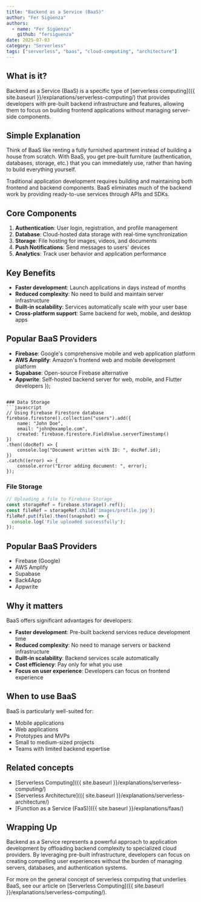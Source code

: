 ```yaml
---
title: "Backend as a Service (BaaS)"
author: "Fer Sigüenza"
authors:
  - name: "Fer Sigüenza"
    github: "fersiguenza"
date: 2025-07-03
category: "Serverless"
tags: ["serverless", "baas", "cloud-computing", "architecture"]
---
```


## What is it?

Backend as a Service (BaaS) is a specific type of [serverless computing]({{ site.baseurl }}/explanations/serverless-computing/) that provides developers with pre-built backend infrastructure and features, allowing them to focus on building frontend applications without managing server-side components.

## Simple Explanation

Think of BaaS like renting a fully furnished apartment instead of building a house from scratch. With BaaS, you get pre-built furniture (authentication, databases, storage, etc.) that you can immediately use, rather than having to build everything yourself.

Traditional application development requires building and maintaining both frontend and backend components. BaaS eliminates much of the backend work by providing ready-to-use services through APIs and SDKs.

## Core Components

1. **Authentication**: User login, registration, and profile management
2. **Database**: Cloud-hosted data storage with real-time synchronization
3. **Storage**: File hosting for images, videos, and documents
4. **Push Notifications**: Send messages to users' devices
5. **Analytics**: Track user behavior and application performance

## Key Benefits

- **Faster development**: Launch applications in days instead of months
- **Reduced complexity**: No need to build and maintain server infrastructure
- **Built-in scalability**: Services automatically scale with your user base
- **Cross-platform support**: Same backend for web, mobile, and desktop apps

## Popular BaaS Providers

- **Firebase**: Google's comprehensive mobile and web application platform
- **AWS Amplify**: Amazon's frontend web and mobile development platform
- **Supabase**: Open-source Firebase alternative
- **Appwrite**: Self-hosted backend server for web, mobile, and Flutter developers
  });
```

### Data Storage
```javascript
// Using Firebase Firestore database
firebase.firestore().collection("users").add({
    name: "John Doe",
    email: "john@example.com",
    created: firebase.firestore.FieldValue.serverTimestamp()
})
.then((docRef) => {
    console.log("Document written with ID: ", docRef.id);
})
.catch((error) => {
    console.error("Error adding document: ", error);
});
```

### File Storage
```javascript
// Uploading a file to Firebase Storage
const storageRef = firebase.storage().ref();
const fileRef = storageRef.child('images/profile.jpg');
fileRef.put(file).then((snapshot) => {
  console.log('File uploaded successfully');
});
```

## Popular BaaS Providers

- Firebase (Google)
- AWS Amplify
- Supabase
- Back4App
- Appwrite

## Why it matters

BaaS offers significant advantages for developers:

- **Faster development**: Pre-built backend services reduce development time
- **Reduced complexity**: No need to manage servers or backend infrastructure
- **Built-in scalability**: Backend services scale automatically
- **Cost efficiency**: Pay only for what you use
- **Focus on user experience**: Developers can focus on frontend experience

## When to use BaaS

BaaS is particularly well-suited for:
- Mobile applications
- Web applications
- Prototypes and MVPs
- Small to medium-sized projects
- Teams with limited backend expertise

## Related concepts

- [Serverless Computing]({{ site.baseurl }}/explanations/serverless-computing/)
- [Serverless Architecture]({{ site.baseurl }}/explanations/serverless-architecture/)
- [Function as a Service (FaaS)]({{ site.baseurl }}/explanations/faas/)

## Wrapping Up

Backend as a Service represents a powerful approach to application development by offloading backend complexity to specialized cloud providers. By leveraging pre-built infrastructure, developers can focus on creating compelling user experiences without the burden of managing servers, databases, and authentication systems.

For more on the general concept of serverless computing that underlies BaaS, see our article on [Serverless Computing]({{ site.baseurl }}/explanations/serverless-computing/).
